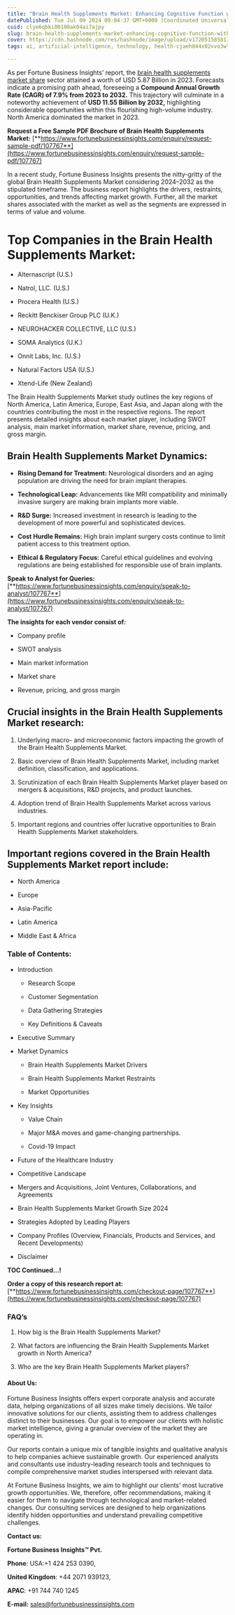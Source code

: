 ```yaml
---
title: "Brain Health Supplements Market: Enhancing Cognitive Function with Health Supplements"
datePublished: Tue Jul 09 2024 09:04:37 GMT+0000 (Coordinated Universal Time)
cuid: clye6qbki00100ak04ai7ajpy
slug: brain-health-supplements-market-enhancing-cognitive-function-with-health-supplements
cover: https://cdn.hashnode.com/res/hashnode/image/upload/v1720515858134/e072b081-c86a-4462-8021-2634386cb248.png
tags: ai, artificial-intelligence, technology, health-cjaeh844x02vvo3wtj5r2s75q, healthcare

---
```


As per Fortune Business Insights’ report, the [brain health supplements market share](https://www.fortunebusinessinsights.com/brain-health-supplements-market-107767) sector attained a worth of USD 5.87 Billion in 2023. Forecasts indicate a promising path ahead, foreseeing a **Compound Annual Growth Rate (CAGR) of 7.9% from 2023 to 2032.** This trajectory will culminate in a noteworthy achievement of **USD 11.55 Billion by 2032,** highlighting considerable opportunities within this flourishing high-volume industry. North America dominated the market in 2023.

**Request a Free Sample PDF Brochure of Brain Health Supplements Market:** [**https://www.fortunebusinessinsights.com/enquiry/request-sample-pdf/107767**](https://www.fortunebusinessinsights.com/enquiry/request-sample-pdf/107767)

In a recent study, Fortune Business Insights presents the nitty-gritty of the global Brain Health Supplements Market considering 2024–2032 as the stipulated timeframe. The business report highlights the drivers, restraints, opportunities, and trends affecting market growth. Further, all the market shares associated with the market as well as the segments are expressed in terms of value and volume.

# **Top Companies in the Brain Health Supplements Market:**

* Alternascript (U.S.)
    
* Natrol, LLC. (U.S.)
    
* Procera Health (U.S.)
    
* Reckitt Benckiser Group PLC (U.K.)
    
* NEUROHACKER COLLECTIVE, LLC (U.S.)
    
* SOMA Analytics (U.K.)
    
* Onnit Labs, Inc. (U.S.)
    
* Natural Factors USA (U.S.)
    
* Xtend-Life (New Zealand)
    

The Brain Health Supplements Market study outlines the key regions of North America, Latin America, Europe, East Asia, and Japan along with the countries contributing the most in the respective regions. The report presents detailed insights about each market player, including SWOT analysis, main market information, market share, revenue, pricing, and gross margin.

## Brain Health Supplements Market **Dynamics**:

* **Rising Demand for Treatment:** Neurological disorders and an aging population are driving the need for brain implant therapies.
    
* **Technological Leap:** Advancements like MRI compatibility and minimally invasive surgery are making brain implants more viable.
    
* **R&D Surge:** Increased investment in research is leading to the development of more powerful and sophisticated devices.
    
* **Cost Hurdle Remains:** High brain implant surgery costs continue to limit patient access to this treatment option.
    
* **Ethical & Regulatory Focus:** Careful ethical guidelines and evolving regulations are being established for responsible use of brain implants.
    

**Speak to Analyst for Queries:** [**https://www.fortunebusinessinsights.com/enquiry/speak-to-analyst/107767**](https://www.fortunebusinessinsights.com/enquiry/speak-to-analyst/107767)

**The insights for each vendor consist of:**

* Company profile
    
* SWOT analysis
    
* Main market information
    
* Market share
    
* Revenue, pricing, and gross margin
    

## **Crucial insights in the Brain Health Supplements Market research:**

1. Underlying macro- and microeconomic factors impacting the growth of the Brain Health Supplements Market.
    
2. Basic overview of Brain Health Supplements Market, including market definition, classification, and applications.
    
3. Scrutinization of each Brain Health Supplements Market player based on mergers & acquisitions, R&D projects, and product launches.
    
4. Adoption trend of Brain Health Supplements Market across various industries.
    
5. Important regions and countries offer lucrative opportunities to Brain Health Supplements Market stakeholders.
    

## **Important regions covered in the Brain Health Supplements Market report include:**

* North America
    
* Europe
    
* Asia-Pacific
    
* Latin America
    
* Middle East & Africa
    

### **Table of Contents:**

* Introduction
    
    * Research Scope
        
    * Customer Segmentation
        
    * Data Gathering Strategies
        
    * Key Definitions & Caveats
        
* Executive Summary
    
* Market Dynamics
    
    * Brain Health Supplements Market Drivers
        
    * Brain Health Supplements Market Restraints
        
    * Market Opportunities
        
* Key Insights
    
    * Value Chain
        
    * Major M&A moves and game-changing partnerships.
        
    * Covid-19 Impact
        
* Future of the Healthcare Industry
    
* Competitive Landscape
    
* Mergers and Acquisitions, Joint Ventures, Collaborations, and Agreements
    
* Brain Health Supplements Market Growth Size 2024
    
* Strategies Adopted by Leading Players
    
* Company Profiles (Overview, Financials, Products and Services, and Recent Developments)
    
* Disclaimer
    

**TOC Continued…!**

**Order a copy of this research report at:** [**https://www.fortunebusinessinsights.com/checkout-page/107767**](https://www.fortunebusinessinsights.com/checkout-page/107767)

### **FAQ’s**

1. How big is the Brain Health Supplements Market?
    
2. What factors are influencing the Brain Health Supplements Market growth in North America?
    
3. Who are the key Brain Health Supplements Market players?
    

#### **About Us:**

Fortune Business Insights offers expert corporate analysis and accurate data, helping organizations of all sizes make timely decisions. We tailor innovative solutions for our clients, assisting them to address challenges distinct to their businesses. Our goal is to empower our clients with holistic market intelligence, giving a granular overview of the market they are operating in.

Our reports contain a unique mix of tangible insights and qualitative analysis to help companies achieve sustainable growth. Our experienced analysts and consultants use industry-leading research tools and techniques to compile comprehensive market studies interspersed with relevant data.

At Fortune Business Insights, we aim to highlight our clients' most lucrative growth opportunities. We, therefore, offer recommendations, making it easier for them to navigate through technological and market-related changes. Our consulting services are designed to help organizations identify hidden opportunities and understand prevailing competitive challenges.

**Contact us:**

**Fortune Business Insights™ Pvt.**

**Phone**: USA:+1 424 253 0390,

**United Kingdom**: +44 2071 939123,

**APAC**: +91 744 740 1245

**E-mail:** [sales@fortunebusinessinsights.com](mailto:sales@fortunebusinessinsights.com)